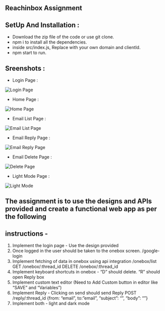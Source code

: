 ## Reachinbox Assignment

## SetUp And Installation :
* Download the zip file of the code or use git clone.
* npm i to install all the dependencies.
* inside src/index.js, Replace with your own domain and clientId.
* npm start to run.

## Sreenshots :
* Login Page :
  
 ![Login Page](https://github.com/user-attachments/assets/60becbfd-0eea-4d93-a6ea-1a5192cf1b25)

* Home Page :
  
![Home Page](https://github.com/user-attachments/assets/d524110b-d527-432e-be02-d5eab587b913)

* Email List Page :
  
![Email List Page](https://github.com/user-attachments/assets/8bcc6063-8cde-470f-b4ae-fac3c889dbb7)

* Email Reply Page :
  
![Email Reply Page](https://github.com/user-attachments/assets/c33c5ab7-c5f3-49df-87e2-bee78d34b643)

* Email Delete Page :
  
![Delete Page](https://github.com/user-attachments/assets/69782b45-fcd4-456c-a0c0-0111e6a80a1f)

* Light Mode Page :

![Light Mode](https://github.com/user-attachments/assets/7183f5c7-db21-4f52-99b8-0c695d57ba24)


## The assignment is to use the designs and APIs provided and create a functional web app as per the following
## instructions -
1. Implement the login page - Use the design provided
2. Once logged in the user should be taken to the onebox screen. /google-login
3. Implement fetching of data in onebox using api integration
/onebox/list
GET /onebox/:thread_id
DELETE /onebox/:thread_id
4. Implement keyboard shortcuts in onebox - “D” should delete. “R” should open Reply box
5. Implement custom text editor (Need to Add Custom button in editor like “SAVE” and “Variables”)
6. Implement Reply - Clicking on send should send Reply
POST /reply/:thread_id
{from: “email”, to:”email”, “subject”: “”, “body”: “<html></html>”}
7. Implement both - light and dark mode
